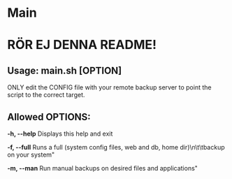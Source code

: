 # Main
# RÖR EJ DENNA README!

## Usage: main.sh [OPTION]

ONLY edit the CONFIG file with your remote backup server to point the script to the correct target.
 
## Allowed OPTIONS:

**-h, --help**      Displays this help and exit

**-f, --full**      Runs a full (system config files, web and db, home dir)\n\t\tbackup on your system"

**-m, --man**       Run manual backups on desired files and applications"
